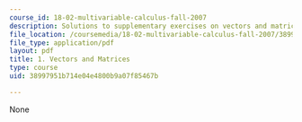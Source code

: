 ```yaml
---
course_id: 18-02-multivariable-calculus-fall-2007
description: Solutions to supplementary exercises on vectors and matrices.
file_location: /coursemedia/18-02-multivariable-calculus-fall-2007/38997951b714e04e4800b9a07f85467b_vectr_mtrics_sol.pdf
file_type: application/pdf
layout: pdf
title: 1. Vectors and Matrices
type: course
uid: 38997951b714e04e4800b9a07f85467b

---
```

None